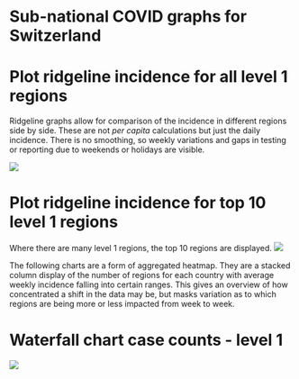 Sub-national COVID graphs for Switzerland
================

# Plot ridgeline incidence for all level 1 regions

Ridgeline graphs allow for comparison of the incidence in different
regions side by side. These are not *per capita* calculations but just
the daily incidence. There is no smoothing, so weekly variations and
gaps in testing or reporting due to weekends or holidays are visible.

![](/covidregionaldatagraphs/images/Switzerland-ridgeline-all-level-1-graphs-1.png)<!-- -->

# Plot ridgeline incidence for top 10 level 1 regions

Where there are many level 1 regions, the top 10 regions are displayed.
![](/covidregionaldatagraphs/images/Switzerland-ridgeline-top-ten-level-1-graphs-1.png)<!-- -->

The following charts are a form of aggregated heatmap. They are a
stacked column display of the number of regions for each country with
average weekly incidence falling into certain ranges. This gives an
overview of how concentrated a shift in the data may be, but masks
variation as to which regions are being more or less impacted from week
to week.

# Waterfall chart case counts - level 1

![](/covidregionaldatagraphs/images/Switzerland-waterfall-case-count-level-1-1.png)<!-- -->
